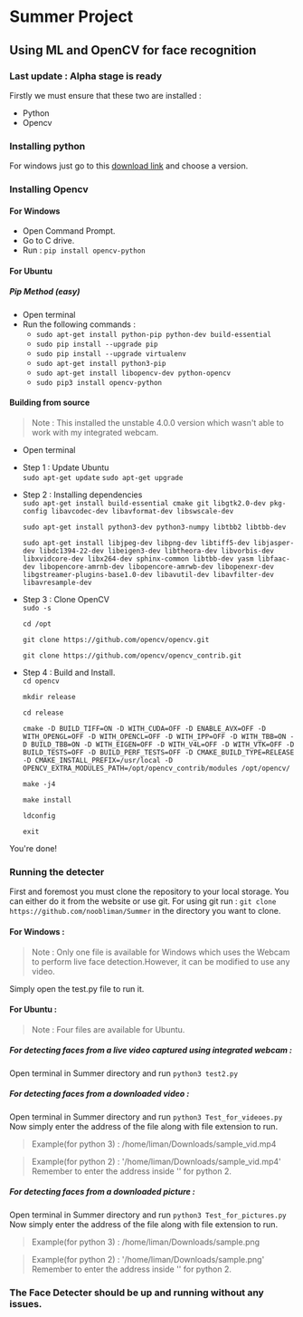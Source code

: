 # Summer Project
## Using ML and OpenCV for face recognition
### Last update : Alpha stage is ready

Firstly we must ensure that these two are installed :

* Python
* Opencv

### Installing python

For windows just go to this [download link](https://www.python.org/downloads/) and choose a version.

### Installing Opencv 

#### For Windows

* Open Command Prompt.
* Go to C drive.
* Run : `pip install opencv-python`

#### For Ubuntu

##### *Pip* Method (easy)
* Open terminal
* Run the following commands :
  * `sudo apt-get install python-pip python-dev build-essential`
  * `sudo pip install --upgrade pip`
  * `sudo pip install --upgrade virtualenv`
  * `sudo apt-get install python3-pip`
  * `sudo apt-get install libopencv-dev python-opencv`
  * `sudo pip3 install opencv-python`
#### Building from source
>Note : This installed the unstable 4.0.0 version which wasn't able to work with my integrated webcam.
* Open terminal
* Step 1 : Update Ubuntu<br />
`
sudo apt-get update
`
`
sudo apt-get upgrade
`

* Step 2 : Installing dependencies<br />
`
sudo apt-get install build-essential cmake git libgtk2.0-dev pkg-config libavcodec-dev libavformat-dev libswscale-dev
`

  `
sudo apt-get install python3-dev python3-numpy libtbb2 libtbb-dev
`

  `
sudo apt-get install libjpeg-dev libpng-dev libtiff5-dev libjasper-dev libdc1394-22-dev libeigen3-dev libtheora-dev libvorbis-dev libxvidcore-dev libx264-dev sphinx-common libtbb-dev yasm libfaac-dev libopencore-amrnb-dev libopencore-amrwb-dev libopenexr-dev libgstreamer-plugins-base1.0-dev libavutil-dev libavfilter-dev libavresample-dev
`

* Step 3 : Clone OpenCV<br />
`
sudo -s
`

  `
cd /opt
`

  `
git clone https://github.com/opencv/opencv.git
`

  `
git clone https://github.com/opencv/opencv_contrib.git
`

* Step 4 : Build and Install.<br />
`
cd opencv
`

  `
mkdir release
`

  `
cd release
`

  `
cmake -D BUILD_TIFF=ON -D WITH_CUDA=OFF -D ENABLE_AVX=OFF -D WITH_OPENGL=OFF -D WITH_OPENCL=OFF -D WITH_IPP=OFF -D WITH_TBB=ON -D BUILD_TBB=ON -D WITH_EIGEN=OFF -D WITH_V4L=OFF -D WITH_VTK=OFF -D BUILD_TESTS=OFF -D BUILD_PERF_TESTS=OFF -D CMAKE_BUILD_TYPE=RELEASE -D CMAKE_INSTALL_PREFIX=/usr/local -D OPENCV_EXTRA_MODULES_PATH=/opt/opencv_contrib/modules /opt/opencv/
`

  `
make -j4
`

  `
make install
`

  `
ldconfig
`

  `
exit
`

You're done!



### Running the detecter

First and foremost you must clone the repository to your local storage.
You can either do it from the website or use git.
For using git run : `git clone https://github.com/noobliman/Summer` in the directory you want to clone.

#### For Windows :

>Note : Only one file is available for Windows which uses the Webcam to perform live face detection.However, it can be modified to use any video.

Simply open the test.py file to run it.

#### For Ubuntu :

>Note : Four files are available for Ubuntu.

##### For detecting faces from a live video captured using integrated webcam :

Open terminal in Summer directory and run `python3 test2.py`
##### For detecting faces from a downloaded video :

Open terminal in Summer directory and run `python3 Test_for_videoes.py`
Now simply enter the address of the file along with file extension to run.
>Example(for python 3) : /home/liman/Downloads/sample_vid.mp4

>Example(for python 2) : '/home/liman/Downloads/sample_vid.mp4'
Remember to enter the address inside '' for python 2.



##### For detecting faces from a downloaded picture :

Open terminal in Summer directory and run `python3 Test_for_pictures.py`
Now simply enter the address of the file along with file extension to run.
>Example(for python 3) : /home/liman/Downloads/sample.png

>Example(for python 2) : '/home/liman/Downloads/sample.png'
Remember to enter the address inside '' for python 2.


### The Face Detecter should be up and running without any issues.
